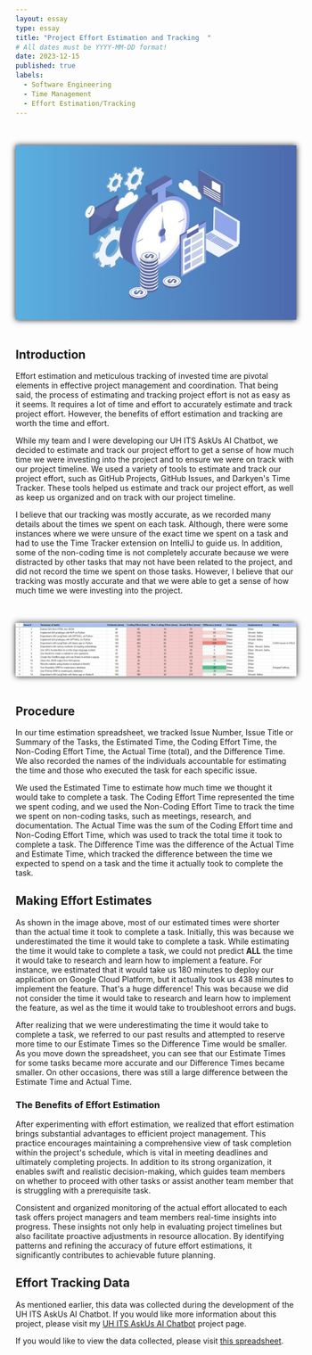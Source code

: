 ```yaml
---
layout: essay
type: essay
title: "Project Effort Estimation and Tracking  "
# All dates must be YYYY-MM-DD format!
date: 2023-12-15
published: true
labels:
  - Software Engineering
  - Time Management
  - Effort Estimation/Tracking
---
```

<img class="img-fluid" src="../img/project-effort-estimation/time-estimation-icon.png" style="margin: 50px auto; display: block; box-shadow: 0 0 10px; width: auto;" alt="picture">

## Introduction

Effort estimation and meticulous tracking of invested time are pivotal elements in effective project management and coordination. That being said, the process of estimating and tracking project effort is not as easy as it seems. It requires a lot of time and effort to accurately estimate and track project effort. However, the benefits of effort estimation and tracking are worth the time and effort.

While my team and I were developing our UH ITS AskUs AI Chatbot, we decided to estimate and track our project effort to get a sense of how much time we were investing into the project and to ensure we were on track with our project timeline. We used a variety of tools to estimate and track our project effort, such as GitHub Projects, GitHub Issues, and Darkyen's Time Tracker. These tools helped us estimate and track our project effort, as well as keep us organized and on track with our project timeline.

I believe that our tracking was mostly accurate, as we recorded many details about the times we spent on each task. Although, there were some instances where we were unsure of the exact time we spent on a task and had to use the Time Tracker extension on IntelliJ to guide us. In addition, some of the non-coding time is not completely accurate because we were distracted by other tasks that may not have been related to the project, and did not record the time we spent on those tasks. However, I believe that our tracking was mostly accurate and that we were able to get a sense of how much time we were investing into the project.

<img class="img-fluid" src="../img/project-effort-estimation/project-time-estimation-sample.png" style="margin: 50px auto; display: block; box-shadow: 0 0 10px; width: auto;" alt="picture">

## Procedure

In our time estimation spreadsheet, we tracked Issue Number, Issue Title or Summary of the Tasks, the Estimated Time, the Coding Effort Time, the Non-Coding Effort Time, the Actual Time (total), and the Difference Time. We also recorded the names of the individuals accountable for estimating the time and those who executed the task for each specific issue.

We used the Estimated Time to estimate how much time we thought it would take to complete a task. The Coding Effort Time represented the time we spent coding, and we used the Non-Coding Effort Time to track the time we spent on non-coding tasks, such as meetings, research, and documentation. The Actual Time was the sum of the Coding Effort time and Non-Coding Effort Time, which was used to track the total time it took to complete a task. The Difference Time was the difference of the Actual Time and Estimate Time, which tracked the difference between the time we expected to spend on a task and the time it actually took to complete the task.

## Making Effort Estimates

As shown in the image above, most of our estimated times were shorter than the actual time it took to complete a task. Initially, this was because we underestimated the time it would take to complete a task. While estimating the time it would take to complete a task, we could not predict **ALL** the time it would take to research and learn how to implement a feature. For instance, we estimated that it would take us 180 minutes to deploy our application on Google Cloud Platform, but it actually took us 438 minutes to implement the feature. That's a huge difference! This was because we did not consider the time it would take to research and learn how to implement the feature, as wel as the time it would take to troubleshoot errors and bugs.

After realizing that we were underestimating the time it would take to complete a task, we referred to our past results and attempted to reserve more time to our Estimate Times so the Difference Time would be smaller. As you move down the spreadsheet, you can see that our Estimate Times for some tasks became more accurate and our Difference Times became smaller. On other occasions, there was still a large difference between the Estimate Time and Actual Time.

### The Benefits of Effort Estimation

After experimenting with effort estimation, we realized that effort estimation brings substantial advantages to efficient project management. This practice encourages maintaining a comprehensive view of task completion within the project's schedule, which is vital in meeting deadlines and ultimately completing projects. In addition to its strong organization, it enables swift and realistic decision-making, which guides team members on whether to proceed with other tasks or assist another team member that is struggling with a prerequisite task. 

Consistent and organized monitoring of the actual effort allocated to each task offers project managers and team members real-time insights into progress. These insights not only help in evaluating project timelines but also facilitate proactive adjustments in resource allocation. By identifying patterns and refining the accuracy of future effort estimations, it significantly contributes to achievable future planning.

## Effort Tracking Data

As mentioned earlier, this data was collected during the development of the UH ITS AskUs AI Chatbot. If you would like more information about this project, please visit my [UH ITS AskUs AI Chatbot](https://salina-t.github.io/projects/askus-chatbot.html)  project page.

If you would like to view the data collected, please visit [this spreadsheet](https://docs.google.com/spreadsheets/u/1/d/e/2PACX-1vSV459Z-bALjHDeTYfD1Rsv1V8Ka8-GkHGRoEKHDCssPwa_Rf6OQA-5LJnhxRDrrI0dgazFsfa80R3V/pubhtml?gid=0&single=true).

